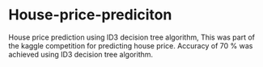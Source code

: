 # House-price-prediciton
House price prediction using ID3 decision tree algorithm,
This was part of the kaggle competition for predicting house price.
Accuracy of 70 % was achieved using ID3 decision tree algorithm.
